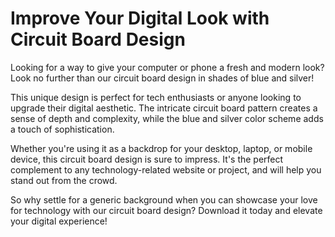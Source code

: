 <!--font:Open Sans-->

# Improve Your Digital Look with Circuit Board Design

Looking for a way to give your computer or phone a fresh and modern look? Look no further than our circuit board design in shades of blue and silver!

This unique design is perfect for tech enthusiasts or anyone looking to upgrade their digital aesthetic. The intricate circuit board pattern creates a sense of depth and complexity, while the blue and silver color scheme adds a touch of sophistication.

Whether you're using it as a backdrop for your desktop, laptop, or mobile device, this circuit board design is sure to impress. It's the perfect complement to any technology-related website or project, and will help you stand out from the crowd.

So why settle for a generic background when you can showcase your love for technology with our circuit board design? Download it today and elevate your digital experience!

<!--

Write me markdown content of website with wallpaper:

"An abstract circuit board pattern in shades of blue and silver"

The header of the page should not be copy of the text but rather a real content of the website which is using this wallpaper.


---


# Circuit Board Wallpaper

Looking for a sleek and modern wallpaper to give your computer or phone a new look? Check out our abstract circuit board pattern in shades of blue and silver!

This unique design is perfect for tech enthusiasts or anyone looking for a cool and contemporary wallpaper. The intricate circuit board pattern creates a sense of depth and complexity, while the blue and silver color scheme adds a touch of sophistication.

Whether you're using it as a background for your desktop, laptop, or mobile device, this circuit board wallpaper is sure to impress. So why wait? Download it today and give your device the upgrade it deserves!


---


Heading should not include word "wallpaper". The website should not be about the wallpaper itself, wallpaper is just a related background, rewrite whole content.


---


# Tech Enthusiasts Rejoice: Introducing Our Abstract Circuit Board Pattern

Looking for a fresh and modern background to spice up your computer or phone? Look no further than our abstract circuit board pattern in shades of blue and silver!

This unique design is perfect for tech enthusiasts or anyone looking for a cool and contemporary backdrop. The intricate circuit board pattern creates a sense of depth and complexity, while the blue and silver color scheme adds a touch of sophistication.

Whether you're using it as a background for your desktop, laptop, or mobile device, this circuit board pattern is sure to impress. It's the perfect complement to any technology-related website or project, and will help you stand out from the crowd.

So why settle for a boring background when you can showcase your love for technology with our abstract circuit board pattern? Download it today and give your device the upgrade it deserves!


---


Heading is too long, rewrite whole content.


---


# Elevate Your Tech Game with Our Abstract Circuit Board Pattern

Looking for a way to add some style and sophistication to your computer or phone? Check out our abstract circuit board pattern in shades of blue and silver!

This unique design is perfect for tech enthusiasts or anyone looking to elevate their digital experience. The intricate circuit board pattern creates a sense of depth and complexity, while the blue and silver color scheme adds a touch of modernity.

Whether you're using it as a backdrop for your desktop, laptop, or mobile device, this circuit board pattern is sure to impress. It's the perfect complement to any technology-related website or project, and will help you stand out from the crowd.

So why settle for a boring background when you can showcase your love for technology with our abstract circuit board pattern? Download it today and take your tech game to the next level!


---


Heading is too long, rewrite whole content.


---


# Upgrade Your Digital Aesthetic with Our Circuit Board Design

Looking for a way to give your computer or phone a fresh and modern look? Look no further than our circuit board design in shades of blue and silver!

This unique design is perfect for tech enthusiasts or anyone looking to upgrade their digital aesthetic. The intricate circuit board pattern creates a sense of depth and complexity, while the blue and silver color scheme adds a touch of sophistication.

Whether you're using it as a backdrop for your desktop, laptop, or mobile device, this circuit board design is sure to impress. It's the perfect complement to any technology-related website or project, and will help you stand out from the crowd.

So why settle for a generic background when you can showcase your love for technology with our circuit board design? Download it today and elevate your digital experience!


---


Write me a Google font which is best fitting for the website.

Pick from the list:
- Lobster
- Orbitron
- Montserrat
- IBM Plex Sans
- Alegreya
- Great Vibes
- Roboto
- Inter
- Futura
- Playfair Display
- Raleway
- Open Sans
- Poppins
- Lato
- Exo 2
- Barlow Condensed
- Dancing Script


Write just the font name nothing else.


---


Open Sans

-->
